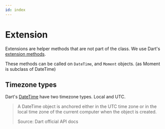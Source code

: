 ```yaml
---
id: index
---
```


# Extension

Extensions are helper methods that are not part of the class. We use Dart's
[extension methods](https://dart.dev/language/extension-methods).

These methods can be called on `DateTime`, and `Moment` objects. (as Moment
is subclass of DateTime)

## Timezone types

Dart's [DateTime](https://api.dart.dev/stable/dart-core/DateTime-class.html) have
two timezone types. Local and UTC.

> A DateTime object is anchored either in the UTC time zone or in the local time
> zone of the current computer when the object is created.
>
> Source: Dart official API docs
